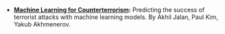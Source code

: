 * **[Machine Learning for Counterterrorism](http://berkeley-stat159-fall2017.github.io/project-3-p2-ak-ja-zh):** Predicting the success of terrorist attacks with machine learning models. By Akhil Jalan, Paul Kim, Yakub Akhmenerov.
